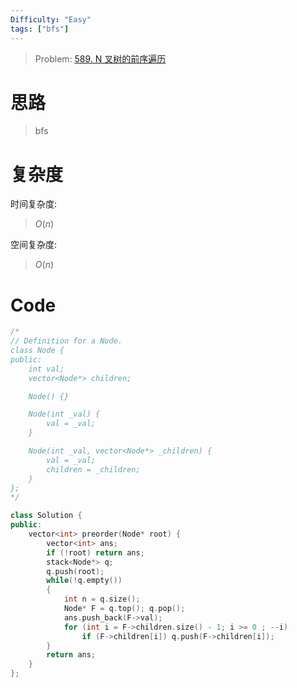 ```yaml
---
Difficulty: "Easy"
tags: ["bfs"]
---
```


> Problem: [589. N 叉树的前序遍历](https://leetcode.cn/problems/n-ary-tree-preorder-traversal/description/)

# 思路

> bfs

# 复杂度

时间复杂度:
> $O(n)$

空间复杂度:
> $O(n)$

# Code
```C++
/*
// Definition for a Node.
class Node {
public:
    int val;
    vector<Node*> children;

    Node() {}

    Node(int _val) {
        val = _val;
    }

    Node(int _val, vector<Node*> _children) {
        val = _val;
        children = _children;
    }
};
*/

class Solution {
public:
    vector<int> preorder(Node* root) {
        vector<int> ans;
        if (!root) return ans;
        stack<Node*> q;
        q.push(root);
        while(!q.empty())
        {
            int n = q.size();
            Node* F = q.top(); q.pop();
            ans.push_back(F->val);
            for (int i = F->children.size() - 1; i >= 0 ; --i) 
                if (F->children[i]) q.push(F->children[i]);
        }
        return ans;
    }
};
```
  
